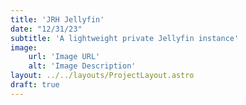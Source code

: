 ```yaml
---
title: 'JRH Jellyfin'
date: "12/31/23"
subtitle: 'A lightweight private Jellyfin instance'
image:
    url: 'Image URL'
    alt: 'Image Description'
layout: ../../layouts/ProjectLayout.astro
draft: true
---
```

